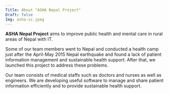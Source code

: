 ```yaml
---
Title: About "ASHA Nepal Project"
Draft: false
Img: asha-sc.jpeg
---
```


**ASHA Nepal Project** aims to improve public health and mental care in rural areas of Nepal with IT.

Some of our team members went to Nepal and conducted a health camp just after the April-May 2015 Nepal earthquake and found a lack of patient information management and sustainable health support. After that, we launched this project to address these problems.

Our team consists of medical staffs such as doctors and nurses as well as engineers. We are developing useful software to manage and share patient information efficiently and to provide sustainable health support.
